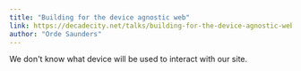 ```yaml
---
title: "Building for the device agnostic web"
link: https://decadecity.net/talks/building-for-the-device-agnostic-web
author: "Orde Saunders"
---
```


We don't know what device will be used to interact with our site.